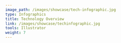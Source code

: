 ```yaml
---
image_path: /images/showcase/tech-infographic.jpg
type: Infographics
title: Technology Overview
link: /images/showcase/techinfographic.jpg
tools: Illustrator
weight: 7
---
```

